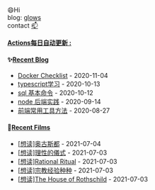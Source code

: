 ###

😄Hi  
blog: [glows](https://glows.github.io)  
contact [📫](duncyun@gmail.com)


<!--
**glows/glows** is a ✨ _special_ ✨ repository because its `README.md` (this file) appears on your GitHub profile.

Here are some ideas to get you started:

- 🔭 I’m currently working on ...
- 🌱 I’m currently learning ...
- 👯 I’m looking to collaborate on ...
- 🤔 I’m looking for help with ...
- 💬 Ask me about ...
- 📫 How to reach me: ...
- 😄 Pronouns: ...
- ⚡ Fun fact: ...
-->

**<a href="https://github.com/glows/glows/actions" target="_blank">Actions每日自动更新 : </a>**

<table>
<tr>

<tb valign="top" width="50%">

#### ✨<a href="https://glows.github.io" target="_blank">Recent Blog</a>

<!-- blog starts -->

- <a href='https://glows.github.io/_posts/2020-11-04-docker-checklist/' target='_blank'>Docker Checklist</a> - 2020-11-04
- <a href='https://glows.github.io/_posts/2020-10-13-typescript%E5%AD%A6%E4%B9%A0/' target='_blank'>typescript学习</a> - 2020-10-13
- <a href='https://glows.github.io/_posts/2020-10-12-sql-%E5%9F%BA%E6%9C%AC%E5%91%BD%E4%BB%A4/' target='_blank'>sql 基本命令</a> - 2020-10-12
- <a href='https://glows.github.io/_posts/2020-02-14-node-%E5%90%8E%E7%AB%AF%E5%AE%9E%E8%B7%B5/' target='_blank'>node 后端实践</a> - 2020-09-14
- <a href='https://glows.github.io/_posts/2020-08-27%E5%89%8D%E7%AB%AF%E5%B8%B8%E7%94%A8%E5%B7%A5%E5%85%B7%E6%96%B9%E6%B3%95/' target='_blank'>前端常用工具方法</a> - 2020-08-27

<!-- blog ends -->
</tb>

#### 🌱<a href="https://www.douban.com/people/65855501/" target="_blank">Recent Films</a>

<tb valign="top" width="50%">
<!-- douban starts -->

- <a href='https://book.douban.com/subject/27180479/' target='_blank'>[想读]奥古斯都</a> - 2021-07-04
- <a href='https://book.douban.com/subject/1345161/' target='_blank'>[想读]理性的儀式</a> - 2021-07-03
- <a href='https://book.douban.com/subject/1355221/' target='_blank'>[想读]Rational Ritual</a> - 2021-07-03
- <a href='https://book.douban.com/subject/1280205/' target='_blank'>[想读]宗教经验种种</a> - 2021-07-03
- <a href='https://book.douban.com/subject/1799123/' target='_blank'>[想读]The House of Rothschild</a> - 2021-07-03

<!-- douban ends -->

</tb>

</tr>
</table>
